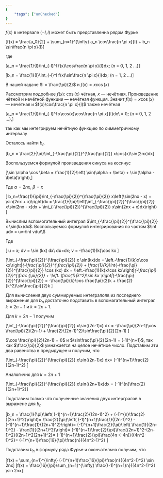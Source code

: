 ```yaml
---
{
	"tags": ["unChecked"]
}
---
```


$f(x)$ в интервале $(-l, l)$ может быть представленна рядом Фурье

\[f(x) = \frac{a_0}{2} + \sum_{n=1}^{\infty} a_n \cos\frac{n \pi x}{l} + b_n \sin\frac{n \pi x}{l}\]

где

\[a_n = \frac{1}{l}\int_{-l}^l f(x)\cos\frac{n \pi x}{l}dx\; (n = 0, 1, 2 ...)\]

\[b_n = \frac{1}{l}\int_{-l}^l f(x)\sin\frac{n \pi x}{l}dx\; (n = 1, 2 ...)\]

В нашей задаче $l = \frac{\pi}{2}$ и $f(x) = x\cos(x)$

Рассмотрим подробнее $f(x)$: $\cos(x)$  чётная, $x$ — нечётная. 
Произведение чётной и нечётной функции — нечётная функция. 
Значит $f(x) = x\cos(x)$ — нечётная и $f(x)\cos\frac{n \pi x}{l}$ также нечётная

\[a_n = \frac{1}{l}\int_{-l}^l x\cos(x)\cos\frac{n \pi x}{l}dx\ = 0\; (n = 0, 1, 2 ...),\]

так как мы интегрируем нечётную функцию по симметричному интервалу

Осталось найти $b_n$

\[b_n = \frac{2}{\pi}\int_{-\frac{\pi}{2}}^{\frac{\pi}{2}} x\cos(x)\sin(2nx)dx\]

Воспользуемся формулой произведения синуса на косинус 

\[\sin \alpha \cos \beta = \frac{1}{2}\left( \sin(\alpha + \beta) + \sin(\alpha - \beta)\right),\]

Где $\alpha=2nx$, $\beta = x$

\[
		b_n=\frac{1}{\pi}\int_{-\frac{\pi}{2}}^{\frac{\pi}{2}} x\left(\sin(2nx - x) + \sin(2nx + x)\right)dx =
		\frac{1}{\pi}\left(\int_{-\frac{\pi}{2}}^{\frac{\pi}{2}} x\sin(2nx - x)dx + \int_{-\frac{\pi}{2}}^{\frac{\pi}{2}} x\sin(2nx + x)dx\right)
\]

Вычислим вспомогательный интеграл $\int_{-\frac{\pi}{2}}^{\frac{\pi}{2}} x \sin(kx)dx$.
Воспользуемся формулой интегрирования по частям $\int udv = uv-\int vdu\\$

Где

\[	u = x; dv = \sin (kx) dx\\
 	du=dx; v = -\frac{1}{k}\cos kx
\]

\[\int_{-\frac{\pi}{2}}^{\frac{\pi}{2}} x \sin(kx)dx = \left.-\frac{1}{k}x\cos kx\right|_{-\frac{\pi}{2}}^{\frac{\pi}{2}} + \frac{1}{k}\int_{-\frac{\pi}{2}}^{\frac{\pi}{2}} \cos (kx) dx =
\left.-\frac{1}{k}x\cos kx\right|_{-\frac{\pi}{2}}^{\frac
{\pi}{2}} + \left. \frac{1}{k^2}\sin kx \right|_{-\frac{\pi}{2}}^{\frac{\pi}{2}} =
-\frac{\pi}{k}\cos \frac{\pi}{2}k + \frac{2}{k^2}\sin\frac{\pi}{2}k
\]

Для вычисления двух суммируемых интегралолв из последнего выражения для $b_n$ достаточно подставить в вспомагательный интеграл $k=2n-1$ и $k=2n+1$.

Для $k=2n-1$ получим

\[\int_{-\frac{\pi}{2}}^{\frac{\pi}{2}} x\sin((2n-1)x) dx =
-\frac{\pi}{2n-1}\cos \frac{\pi}{2}(2n-1) + \frac{2}{(2n-1)^2}\sin\frac{\pi}{2}(2n-1) \]

$\cos \frac{\pi}{2}(2n-1) = 0$ и $\sin\frac{\pi}{2}(2n-1) = (-1)^{n+1}$, так как $\frac{\pi}{2}$ умнажается на целое нечётное число. Подставим эти два равенства в предыдущее и получим, что

\[\int_{-\frac{\pi}{2}}^{\frac{\pi}{2}} x\sin((2n-1)x) dx= 
(-1)^{n+1}\frac{2}{(2n-1)^2}
\]

Аналогично для $k=2n+1$

\[\int_{-\frac{\pi}{2}}^{\frac{\pi}{2}} x\sin((2n+1)x)dx = 
(-1)^{n}\frac{2}{(2n+1)^2}\]

Подставим только что полученные значения двух интергралов в выражене для $b_n$

\[b_n = \frac{1}{\pi}\left( (-1)^{n+1}\frac{2}{(2n-1)^2} + (-1)^{n}\frac{2}{(2n+1)^2}\right)=
\frac{2}{\pi}\left( (-1)^{n+1}\frac{1}{(2n-1)^2} - (-1)^{n+1}\frac{1}{(2n+1)^2}\right)=
(-1)^{n+1}\frac{2}{\pi}\left( \frac{1}{(2n-1)^2} - \frac{1}{(2n+1)^2}\right)=
(-1)^{n+1}\frac{2}{\pi}\frac{(2n+1)^2-(2n-1)^2}{(2n-1)^2(2n+1)^2}=
(-1)^{n+1}\frac{2}{\pi}\frac{4n-(-4n)}{(4n^2-1)^2}=
(-1)^{n+1}\frac{16}{\pi}\frac{n}{(4n^2-1)^2}
\]

Подставим $b_n$ в формулу ряда Фурье и окончательно получим, что

\[f(x) = \sum_{n=1}^{\infty} (-1)^{n+1}\frac{16}{\pi}\frac{n}{(4n^2-1)^2} \sin 2nx\]
\[f(x) = \frac{16}{\pi}\sum_{n=1}^{\infty} \frac{(-1)^{n+1}n}{(4n^2-1)^2} \sin 2nx\]